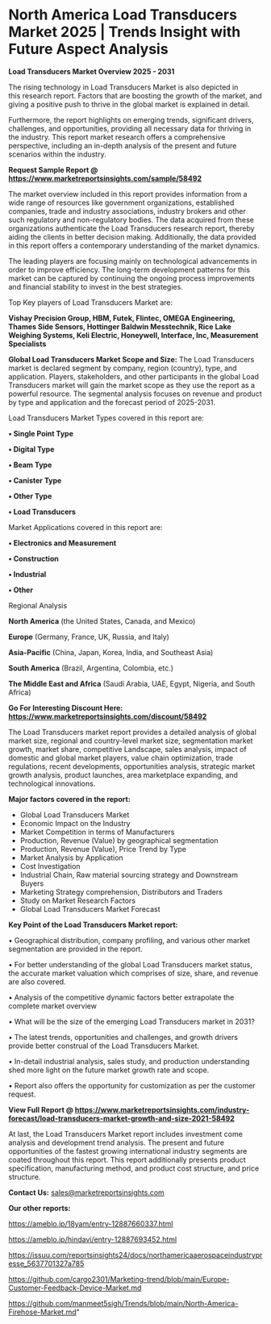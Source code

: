 # North America Load Transducers Market 2025 | Trends Insight with Future Aspect Analysis

<Strong> Load Transducers Market Overview 2025 - 2031</strong>

The rising technology in Load Transducers Market is also depicted in this research report. Factors that are boosting the growth of the market, and giving a positive push to thrive in the global market is explained in detail.

Furthermore, the report highlights on emerging trends, significant drivers, challenges, and opportunities, providing all necessary data for thriving in the industry. This report market research offers a comprehensive perspective, including an in-depth analysis of the present and future scenarios within the industry.

<strong>Request Sample Report @ <a href=https://www.marketreportsinsights.com/sample/58492>https://www.marketreportsinsights.com/sample/58492</a></strong>

The market overview included in this report provides information from a wide range of resources like government organizations, established companies, trade and industry associations, industry brokers and other such regulatory and non-regulatory bodies. The data acquired from these organizations authenticate the Load Transducers research report, thereby aiding the clients in better decision making. Additionally, the data provided in this report offers a contemporary understanding of the market dynamics.

The leading players are focusing mainly on technological advancements in order to improve efficiency. The long-term development patterns for this market can be captured by continuing the ongoing process improvements and financial stability to invest in the best strategies.

Top Key players of Load Transducers Market are:

<strong>Vishay Precision Group, HBM, Futek, Flintec, OMEGA Engineering, Thames Side Sensors, Hottinger Baldwin Messtechnik, Rice Lake Weighing Systems, Keli Electric, Honeywell, Interface, Inc, Measurement Specialists</strong>

<strong><b>Global Load Transducers Market Scope and Size:</b></strong>
The Load Transducers market is declared segment by company, region (country), type, and application. Players, stakeholders, and other participants in the global Load Transducers market will gain the market scope as they use the report as a powerful resource. The segmental analysis focuses on revenue and product by type and application and the forecast period of 2025-2031.

Load Transducers Market Types covered in this report are:

<strong>• Single Point Type

• Digital Type

• Beam Type

• Canister Type

• Other Type

• Load Transducers</strong>

Market Applications covered in this report are:

<strong>• Electronics and Measurement

• Construction

• Industrial

• Other</strong> 

Regional Analysis

<strong>North America</strong> (the United States, Canada, and Mexico)

<strong>Europe</strong> (Germany, France, UK, Russia, and Italy)

<strong>Asia-Pacific</strong> (China, Japan, Korea, India, and Southeast Asia)

<strong>South America</strong> (Brazil, Argentina, Colombia, etc.)

<strong>The Middle East and Africa</strong> (Saudi Arabia, UAE, Egypt, Nigeria, and South Africa)

<strong>Go For Interesting Discount Here: <a href=https://www.marketreportsinsights.com/discount/58492>https://www.marketreportsinsights.com/discount/58492</a></strong>

The Load Transducers market report provides a detailed analysis of global market size, regional and country-level market size, segmentation market growth, market share, competitive Landscape, sales analysis, impact of domestic and global market players, value chain optimization, trade regulations, recent developments, opportunities analysis, strategic market growth analysis, product launches, area marketplace expanding, and technological innovations.

<strong><b>Major factors covered in the report:</b></strong>
<ul>
  <li>Global Load Transducers Market </li>
  <li>Economic Impact on the Industry</li>
  <li>Market Competition in terms of Manufacturers</li>
  <li>Production, Revenue (Value) by geographical segmentation</li>
  <li>Production, Revenue (Value), Price Trend by Type</li>
  <li>Market Analysis by Application</li>
  <li>Cost Investigation</li>
  <li>Industrial Chain, Raw material sourcing strategy and Downstream Buyers</li>
  <li>Marketing Strategy comprehension, Distributors and Traders</li>
  <li>Study on Market Research Factors</li>
  <li>Global Load Transducers Market Forecast</li>
</ul>

<strong><b>Key Point of the Load Transducers Market report:</b></strong>

• Geographical distribution, company profiling, and various other market segmentation are provided in the report.

• For better understanding of the global Load Transducers market status, the accurate market valuation which comprises of size, share, and revenue are also covered.

• Analysis of the competitive dynamic factors better extrapolate the complete market overview

• What will be the size of the emerging Load Transducers market in 2031?

• The latest trends, opportunities and challenges, and growth drivers provide better construal of the Load Transducers Market.

• In-detail industrial analysis, sales study, and production understanding shed more light on the future market growth rate and scope.

• Report also offers the opportunity for customization as per the customer request.

<strong><b>View Full Report @ <a href=https://www.marketreportsinsights.com/industry-forecast/load-transducers-market-growth-and-size-2021-58492>https://www.marketreportsinsights.com/industry-forecast/load-transducers-market-growth-and-size-2021-58492</a></b></strong>


At last, the Load Transducers Market report includes investment come analysis and development trend analysis. The present and future opportunities of the fastest growing international industry segments are coated throughout this report. This report additionally presents product specification, manufacturing method, and product cost structure, and price structure.

<strong>Contact Us:</strong>
sales@marketreportsinsights.com

<strong>Our other reports:</strong>

<a href=https://ameblo.jp/18yam/entry-12887660337.html>https://ameblo.jp/18yam/entry-12887660337.html</a>

<a href=https://ameblo.jp/hindavi/entry-12887693452.html>https://ameblo.jp/hindavi/entry-12887693452.html</a>

<a href=https://issuu.com/reportsinsights24/docs/northamericaaerospaceindustrypresse_5637701327a785>https://issuu.com/reportsinsights24/docs/northamericaaerospaceindustrypresse_5637701327a785</a>

<a href=https://github.com/cargo2301/Marketing-trend/blob/main/Europe-Customer-Feedback-Device-Market.md>https://github.com/cargo2301/Marketing-trend/blob/main/Europe-Customer-Feedback-Device-Market.md</a>

<a href=https://github.com/manmeet5sigh/Trends/blob/main/North-America-Firehose-Market.md>https://github.com/manmeet5sigh/Trends/blob/main/North-America-Firehose-Market.md</a>"
